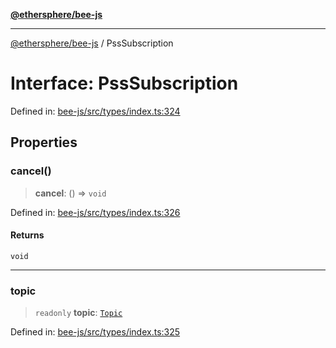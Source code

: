 [**@ethersphere/bee-js**](../Overview.md)

***

[@ethersphere/bee-js](../Overview.md) / PssSubscription

# Interface: PssSubscription

Defined in: [bee-js/src/types/index.ts:324](https://github.com/ethersphere/bee-js/blob/3abbe2b1b264d6b586511a56e93badb2236bd09d/src/types/index.ts#L324)

## Properties

### cancel()

> **cancel**: () => `void`

Defined in: [bee-js/src/types/index.ts:326](https://github.com/ethersphere/bee-js/blob/3abbe2b1b264d6b586511a56e93badb2236bd09d/src/types/index.ts#L326)

#### Returns

`void`

***

### topic

> `readonly` **topic**: [`Topic`](../classes/Topic.md)

Defined in: [bee-js/src/types/index.ts:325](https://github.com/ethersphere/bee-js/blob/3abbe2b1b264d6b586511a56e93badb2236bd09d/src/types/index.ts#L325)
